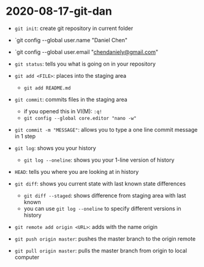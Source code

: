 # 2020-08-17-git-dan

- `git init`: create git repository in current folder
- `git config --global user.name "Daniel Chen"
- `git config --global user.email "chendaniely@gmail.com"

- `git status`: tells you what is going on in your repository
- `git add <FILE>`: places <FILE> into the staging area
    - `git add README.md`
- `git commit`: commits files in the staging area
    - if you opened this in VI(M): <ESC> `:q!`
    - `git config --global core.editor "nano -w"`
- `git commit -m "MESSAGE"`: allows you to type a one line commit message in 1 step

- `git log`: shows you your history
    - `git log --oneline`: shows you your 1-line version of history

- `HEAD`: tells you where you are looking at in history

- `git diff`: shows you current state with last known state differences
    - `git diff --staged`: shows difference from staging area with last known
    - you can use `git log --oneline` to specify different versions in history

- `git remote add origin <URL>`: adds <URL> with the name origin
- `git push origin master`: pushes the master branch to the origin remote
- `git pull origin master`: pulls the master branch from origin to local computer
